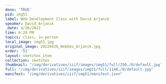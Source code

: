 ```yaml
---
done: 'TRUE'
pid: img51
label: Web Development Class with David Arjanik
speaker: David Arjanik
_date: 4/26/2022
time: 6:20 PM
topics: class, in-person
local_image: img51.jpg
original_image: 20220426_WebDev_Arjanik.jpg
order: '51'
layout: sketches_item
collection: sketches
thumbnail: "/img/derivatives/iiif/images/img51/full/250,/0/default.jpg"
full: "/img/derivatives/iiif/images/img51/full/1140,/0/default.jpg"
manifest: "/img/derivatives/iiif/img51/manifest.json"
---
```

